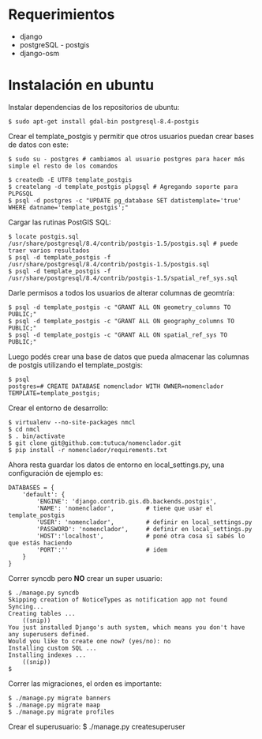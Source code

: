 Requerimientos
=================

* django
* postgreSQL - postgis
* django-osm



Instalación en ubuntu
=================

Instalar dependencias de los repositorios de ubuntu:

    $ sudo apt-get install gdal-bin postgresql-8.4-postgis

Crear el template_postgis y permitir que otros usuarios puedan crear bases 
de datos con este:
    
    $ sudo su - postgres # cambiamos al usuario postgres para hacer más simple el resto de los comandos

    $ createdb -E UTF8 template_postgis
    $ createlang -d template_postgis plpgsql # Agregando soporte para PLPGSQL 
    $ psql -d postgres -c "UPDATE pg_database SET datistemplate='true' WHERE datname='template_postgis';"

Cargar las rutinas PostGIS SQL:

    $ locate postgis.sql
    /usr/share/postgresql/8.4/contrib/postgis-1.5/postgis.sql # puede traer varios resultados
    $ psql -d template_postgis -f /usr/share/postgresql/8.4/contrib/postgis-1.5/postgis.sql
    $ psql -d template_postgis -f /usr/share/postgresql/8.4/contrib/postgis-1.5/spatial_ref_sys.sql

Darle permisos a todos los usuarios de alterar columnas de geomtría:

    $ psql -d template_postgis -c "GRANT ALL ON geometry_columns TO PUBLIC;"
    $ psql -d template_postgis -c "GRANT ALL ON geography_columns TO PUBLIC;"
    $ psql -d template_postgis -c "GRANT ALL ON spatial_ref_sys TO PUBLIC;"

Luego podés crear una base de datos que pueda almacenar las columnas de postgis utilizando el template_postgis:

    $ psql
    postgres=# CREATE DATABASE nomenclador WITH OWNER=nomenclador TEMPLATE=template_postgis;


Crear el entorno de desarrollo:

    $ virtualenv --no-site-packages nmcl
    $ cd nmcl
    $ . bin/activate 
    $ git clone git@github.com:tutuca/nomenclador.git
    $ pip install -r nomenclador/requirements.txt
    
Ahora resta guardar los datos de entorno en local_settings.py, una configuración de ejemplo es:

    DATABASES = {
        'default': {
            'ENGINE': 'django.contrib.gis.db.backends.postgis',
            'NAME': 'nomenclador',         # tiene que usar el template_postgis 
            'USER': 'nomenclador',         # definir en local_settings.py
            'PASSWORD': 'nomenclador',     # definir en local_settings.py
            'HOST':'localhost',            # poné otra cosa si sabés lo que estás haciendo
            'PORT':''                      # idem
        }
    }


Correr syncdb pero **NO** crear un super usuario:

    $ ./manage.py syncdb
    Skipping creation of NoticeTypes as notification app not found
    Syncing...
    Creating tables ...
        ((snip))
    You just installed Django's auth system, which means you don't have any superusers defined.
    Would you like to create one now? (yes/no): no
    Installing custom SQL ...
    Installing indexes ...
        ((snip))
    $ 

Correr las migraciones, el orden es importante:
    
    $ ./manage.py migrate banners
    $ ./manage.py migrate maap
    $ ./manage.py migrate profiles
    
Crear el superusuario:
    $ ./manage.py createsuperuser
    

    
    
    
    
